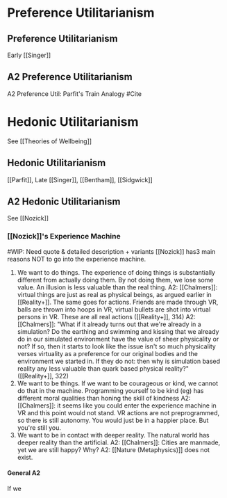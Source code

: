 # Preference Utilitarianism

## Preference Utilitarianism
Early [[Singer]]

## A2 Preference Utilitarianism
A2 Preference Util: Parfit's Train Analogy
#Cite 

# Hedonic Utilitarianism
See [[Theories of Wellbeing]]

## Hedonic Utilitarianism
[[Parfit]], Late [[Singer]], [[Bentham]], [[Sidgwick]]

## A2 Hedonic Utilitarianism
See [[Nozick]]

### [[Nozick]]'s Experience Machine
#WIP: Need quote & detailed description + variants
[[Nozick]] has3 main reasons NOT to go into the experience machine. 
1. We want to do things. The experience of doing things is substantially different from actually doing them. By not doing them, we lose some value. An illusion is less valuable than the real thing.
	A2: [[Chalmers]]: virtual things are just as real as physical beings, as argued earlier in [[Reality+]]. The same goes for actions. Friends are made through VR, balls are thrown into hoops in VR, virtual bullets are shot into virtual persons in VR. These are all real actions ([[Reality+]], 314)
	A2: [[Chalmers]]: "What if it already turns out that we're already in a simulation? Do the earthing and swimming and kissing that we already do in our simulated environment have the value of sheer physicality or not? If so, then it starts to look like the issue isn't so much physicality verses virtuality as a preference for our original bodies and the environment we started in. If they do not: then why is simulation based reality any less valuable than quark based physical reality?" ([[Reality+]], 322)
2. We want to be things. If we want to be courageous or kind, we cannot do that in the machine. Programming yourself to be kind (eg) has different moral qualities than honing the skill of kindness
	A2: [[Chalmers]]: it seems like you could enter the experience machine in VR and this point would not stand. VR actions are not preprogrammed, so there is still autonomy. You would just be in a happier place. But you're still you. 
3. We want to be in contact with deeper reality. The natural world has deeper reality than the artificial.
	A2: [[Chalmers]]: Cities are manmade, yet we are still happy? Why?
	A2: [[Nature (Metaphysics)]] does not exist. 
#### General A2
If we
